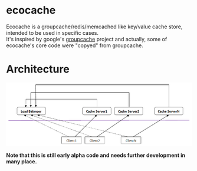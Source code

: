 # ecocache
Ecocache is a groupcache/redis/memcached like key/value cache store, intended to be used in specific cases.</br>
It's inspired by google's [groupcache](https://github.com/golang/groupcache) project and actually, some of ecocache's core code were "copyed" from groupcache.</br>

# Architecture
![image](https://github.com/ecofast/ecocache/blob/master/ecocache.png)</br>

**Note that this is still early alpha code and needs further development in many place.**
